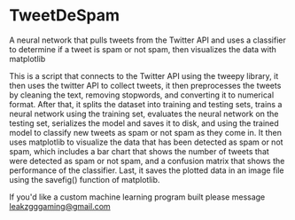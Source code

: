 # TweetDeSpam
A neural network that pulls tweets from the Twitter API and uses a classifier to determine if a tweet is spam or not spam, then visualizes the data with matplotlib

This is a script that connects to the Twitter API using the tweepy library, it then uses the twitter API to collect tweets, it then preprocesses the tweets by cleaning the text, removing stopwords, and converting it to numerical format. After that, it splits the dataset into training and testing sets, trains a neural network using the training set, evaluates the neural network on the testing set, serializes the model and saves it to disk, and using the trained model to classify new tweets as spam or not spam as they come in.
It then uses matplotlib to visualize the data that has been detected as spam or not spam, which includes a bar chart that shows the number of tweets that were detected as spam or not spam, and a confusion matrix that shows the performance of the classifier.
Last, it saves the plotted data in an image file using the savefig() function of matplotlib.

If you'd like a custom machine learning program built please message leakzgggaming@gmail.com
